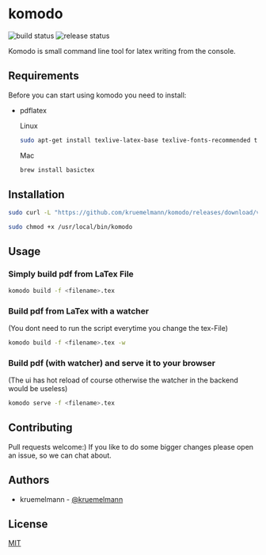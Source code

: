 # komodo
![build status](https://github.com/kruemelmann/komodo/actions/workflows/workflow.yml/badge.svg)
![release status](https://github.com/kruemelmann/komodo/actions/workflows/release.yml/badge.svg)

Komodo is small command line tool for latex writing from the console.

## Requirements

Before you can start using komodo you need to install:
* pdflatex

    Linux
    ```bash
    sudo apt-get install texlive-latex-base texlive-fonts-recommended texlive-fonts-extra texlive-latex-extra
    ```
    Mac
    ```bash
    brew install basictex
    ```


## Installation

```bash
sudo curl -L "https://github.com/kruemelmann/komodo/releases/download/v0.1.14/komodo-$(uname -s)-$(uname -m)" -o /usr/local/bin/komodo
```

```bash
sudo chmod +x /usr/local/bin/komodo
```

## Usage

### Simply build pdf from LaTex File
```bash
komodo build -f <filename>.tex
```

### Build pdf from LaTex with a watcher
(You dont need to run the script everytime you change the tex-File)
```bash
komodo build -f <filename>.tex -w
```

### Build pdf (with watcher) and serve it to your browser
(The ui has hot reload of course otherwise the watcher in the backend would be useless)
```bash
komodo serve -f <filename>.tex
```


## Contributing

Pull requests welcome:)
If you like to do some bigger changes please open an issue, so we can chat about.

## Authors

* kruemelmann - [@kruemelmann](https://github.com/kruemelmann/)

## License
[MIT](https://choosealicense.com/licenses/mit/)

